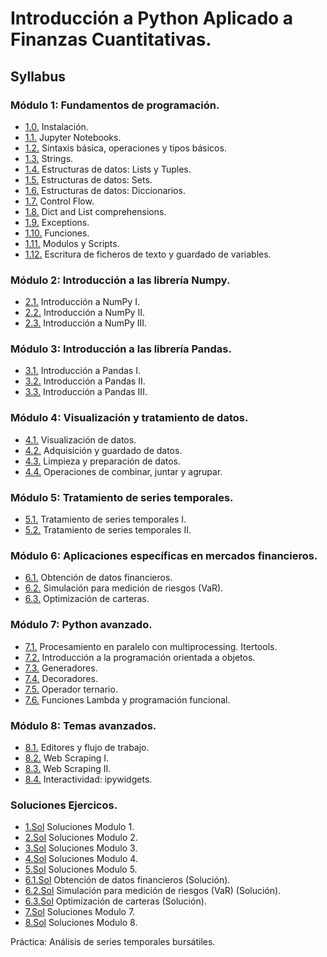 # Introducción a Python Aplicado a Finanzas Cuantitativas.
## Syllabus

### Módulo 1: Fundamentos de programación.
* [1.0.](module_1/1_00.ipynb) Instalación.
* [1.1.](module_1/1_01.ipynb) Jupyter Notebooks.
* [1.2.](module_1/1_02.ipynb) Sintaxis básica, operaciones y tipos básicos.
* [1.3.](module_1/1_03.ipynb) Strings.
* [1.4.](module_1/1_04.ipynb) Estructuras de datos: Lists y Tuples.
* [1.5.](module_1/1_05.ipynb) Estructuras de datos: Sets.
* [1.6.](module_1/1_06.ipynb) Estructuras de datos: Diccionarios.
* [1.7.](module_1/1_07.ipynb) Control Flow.
* [1.8.](module_1/1_08.ipynb) Dict and List comprehensions.
* [1.9.](module_1/1_09.ipynb) Exceptions.
* [1.10.](module_1/1_10.ipynb) Funciones.
* [1.11.](module_1/1_11.ipynb) Modulos y Scripts.
* [1.12.](module_1/1_12.ipynb) Escritura de ficheros de texto y guardado de variables.

### Módulo 2: Introducción a las librería Numpy.
* [2.1.](module_2/2_01.ipynb) Introducción a NumPy I.
* [2.2.](module_2/2_02.ipynb) Introducción a NumPy II.
* [2.3.](module_2/2_03.ipynb) Introducción a NumPy III.


### Módulo 3: Introducción a las librería Pandas.
* [3.1.](module_3/3_01.ipynb) Introducción a Pandas I.
* [3.2.](module_3/3_02.ipynb) Introducción a Pandas II.
* [3.3.](module_3/3_03.ipynb) Introducción a Pandas III.


### Módulo 4: Visualización y tratamiento de datos.
* [4.1.](module_4/4_01.ipynb) Visualización de datos.
* [4.2.](module_4/4_02.ipynb) Adquisición y guardado de datos.
* [4.3.](module_4/4_03.ipynb) Limpieza y preparación de datos.
* [4.4.](module_4/4_04.ipynb) Operaciones de combinar, juntar y agrupar.

### Módulo 5: Tratamiento de series temporales.
* [5.1.](module_5/5_01.ipynb) Tratamiento de series temporales I.
* [5.2.](module_5/5_02.ipynb) Tratamiento de series temporales II.


### Módulo 6: Aplicaciones específicas en mercados financieros.
* [6.1.](module_6/6_01.ipynb) Obtención de datos financieros.
* [6.2.](module_6/6_02.ipynb) Simulación para medición de riesgos (VaR).
* [6.3.](module_6/6_03.ipynb) Optimización de carteras.


### Módulo 7: Python avanzado.
* [7.1.](module_7/7_01.ipynb) Procesamiento en paralelo con multiprocessing. Itertools.
* [7.2.](module_7/7_02.ipynb) Introducción a la programación orientada a objetos.
* [7.3.](module_7/7_03.ipynb) Generadores.
* [7.4.](module_7/7_04.ipynb) Decoradores.
* [7.5.](module_7/7_05.ipynb) Operador ternario.
* [7.6.](module_7/7_06.ipynb) Funciones Lambda y programación funcional.


### Módulo 8: Temas avanzados.
* [8.1.](module_8/8_01.ipynb) Editores y flujo de trabajo.
* [8.2.](module_8/8_02.ipynb) Web Scraping I.
* [8.3.](module_8/8_03.ipynb) Web Scraping II.
* [8.4.](module_8/8_04.ipynb) Interactividad: ipywidgets.

### Soluciones Ejercicos.
* [1.Sol](ejercicios_soluciones/soluciones_modulo_1.ipynb) Soluciones Modulo 1.
* [2.Sol](ejercicios_soluciones/soluciones_modulo_2.ipynb) Soluciones Modulo 2.
* [3.Sol](ejercicios_soluciones/soluciones_modulo_3.ipynb) Soluciones Modulo 3.
* [4.Sol](ejercicios_soluciones/soluciones_modulo_4.ipynb) Soluciones Modulo 4.
* [5.Sol](ejercicios_soluciones/soluciones_modulo_5.ipynb) Soluciones Modulo 5.
* [6.1.Sol](ejercicios_soluciones/6_01_Solution.ipynb) Obtención de datos financieros  (Solución).
* [6.2.Sol](ejercicios_soluciones/6_02_Solution.ipynb) Simulación para medición de riesgos (VaR) (Solución).
* [6.3.Sol](ejercicios_soluciones/6_03_Solution.ipynb) Optimización de carteras (Solución).
* [7.Sol](ejercicios_soluciones/soluciones_modulo_7.ipynb) Soluciones Modulo 7.
* [8.Sol](ejercicios_soluciones/soluciones_modulo_8.ipynb) Soluciones Modulo 8.

Práctica: Análisis de series temporales bursátiles.
